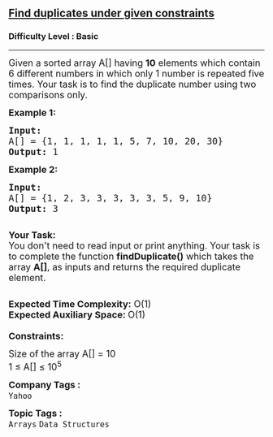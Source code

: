 <h2><a href="https://practice.geeksforgeeks.org/problems/find-duplicates-under-given-constraints0856/1?page=7&difficulty[]=-1&status[]=unsolved&sortBy=accuracy">Find duplicates under given constraints</a></h2><h3>Difficulty Level : Basic</h3><hr><div class="problems_problem_content__Xm_eO"><p><span style="font-size:18px">Given a&nbsp;sorted array A[] having <strong>10</strong> elements which contain 6 different numbers in which only 1 number is repeated five times. Your task is to find the duplicate number&nbsp;using two comparisons only.</span></p>

<p><span style="font-size:18px"><strong>Example 1:</strong></span></p>

<pre><span style="font-size:18px"><strong>Input:</strong> 
A[] = {1, 1, 1, 1, 1, 5, 7, 10, 20, 30}
<strong>Output: </strong>1
</span></pre>

<p><span style="font-size:18px"><strong>Example 2:</strong></span></p>

<pre><span style="font-size:18px"><strong>Input: </strong>
A[] = {1, 2, 3, 3, 3, 3, 3, 5, 9, 10}
<strong>Output:</strong> 3</span></pre>

<p><br>
<span style="font-size:18px"><strong>Your Task:&nbsp;&nbsp;</strong><br>
You don't need to read input or print anything. Your task is to complete the function&nbsp;<strong>findDuplicate()</strong>&nbsp;which takes the array <strong>A[]</strong>, as inputs and returns the required duplicate element.</span></p>

<p><br>
<span style="font-size:18px"><strong>Expected Time Complexity:</strong> O(1)<br>
<strong>Expected Auxiliary Space: </strong>O(1)<br>
<br>
<strong>Constraints:</strong></span></p>

<p><span style="font-size:18px">Size of the array A[] =&nbsp;10<br>
1 ≤ A[] ≤ 10<sup>5</sup></span></p>
</div><p><span style=font-size:18px><strong>Company Tags : </strong><br><code>Yahoo</code>&nbsp;<br><p><span style=font-size:18px><strong>Topic Tags : </strong><br><code>Arrays</code>&nbsp;<code>Data Structures</code>&nbsp;